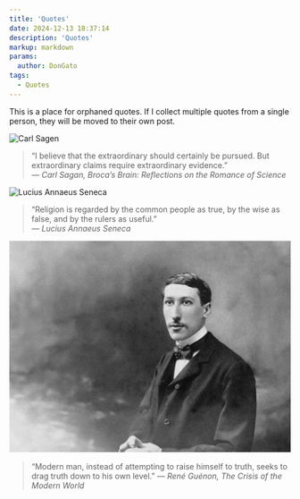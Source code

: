 ```yaml
---
title: 'Quotes'
date: 2024-12-13 18:37:14
description: 'Quotes'
markup: markdown
params:
  author: DonGato
tags:
  - Quotes
---
```


This is a place for orphaned quotes. If I collect multiple quotes from a single person, they will be moved to their own post.  

![Carl Sagen](https://upload.wikimedia.org/wikipedia/commons/8/8d/Carl_Sagan_Planetary_Society_cropped.png "Carl Sagen")
> “I believe that the extraordinary should certainly be pursued. But extraordinary claims require extraordinary evidence.”  
> *— Carl Sagan, Broca’s Brain: Reflections on the Romance of Science*

![Lucius Annaeus Seneca](https://upload.wikimedia.org/wikipedia/commons/4/44/Duble_herma_of_Socrates_and_Seneca_Antikensammlung_Berlin_07.jpg "Seneca")
> “Religion is regarded by the common people as true, by the wise as false, and by the rulers as useful.”  
> *— Lucius Annaeus Seneca*  

![René Guénon](René_Guénon.jpg "Guénon")
> “Modern man, instead of attempting to raise himself to truth, seeks to drag truth down to his own level.”
> *― René Guénon, The Crisis of the Modern World*


